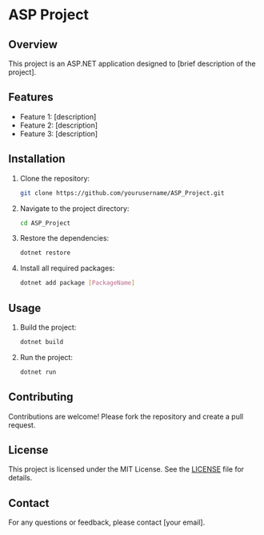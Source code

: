 # ASP Project

## Overview
This project is an ASP.NET application designed to [brief description of the project].

## Features
- Feature 1: [description]
- Feature 2: [description]
- Feature 3: [description]

## Installation
1. Clone the repository:
    ```sh
    git clone https://github.com/yourusername/ASP_Project.git
    ```
2. Navigate to the project directory:
    ```sh
    cd ASP_Project
    ```
3. Restore the dependencies:
    ```sh
    dotnet restore
    ```
4. Install all required packages:
    ```sh
    dotnet add package [PackageName]
    ```

## Usage
1. Build the project:
    ```sh
    dotnet build
    ```
2. Run the project:
    ```sh
    dotnet run
    ```

## Contributing
Contributions are welcome! Please fork the repository and create a pull request.

## License
This project is licensed under the MIT License. See the [LICENSE](LICENSE) file for details.

## Contact
For any questions or feedback, please contact [your email].
